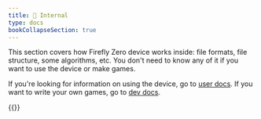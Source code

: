 ```yaml
---
title: 🚧 Internal
type: docs
bookCollapseSection: true
---
```


This section covers how Firefly Zero device works inside: file formats, file structure, some algorithms, etc. You don't need to know any of it if you want to use the device or make games.

If you're looking for information on using the device, go to [user docs](../user/). If you want to write your own games, go to [dev docs](../dev/).

{{<toc>}}
